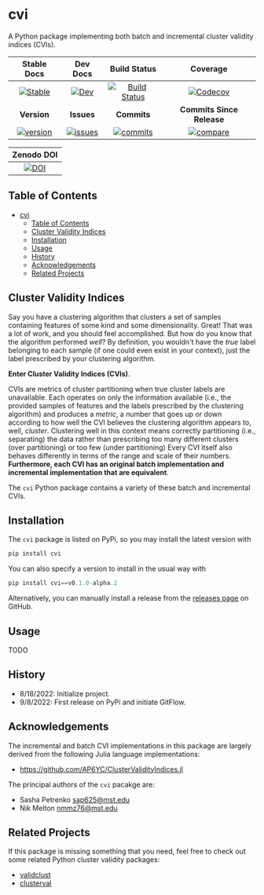 # cvi

A Python package implementing both batch and incremental cluster validity indices (CVIs).

| **Stable Docs**  | **Dev Docs** | **Build Status** | **Coverage** |
|:----------------:|:------------:|:----------------:|:------------:|
| [![Stable][docs-stable-img]][docs-stable-url] | [![Dev][docs-dev-img]][docs-dev-url]| [![Build Status][ci-img]][ci-url] | [![Codecov][codecov-img]][codecov-url] |
| **Version** | **Issues** | **Commits** | **Commits Since Release**
| [![version][version-img]][version-url] | [![issues][issues-img]][issues-url] | [![commits][commits-img]][commits-url] | [![compare][compare-img]][compare-url] |

| **Zenodo DOI** |
| :------------: |
| [![DOI][zenodo-img]][zenodo-url] |

[zenodo-img]: https://zenodo.org/badge/526280198.svg
[zenodo-url]: https://zenodo.org/badge/latestdoi/526280198

[docs-stable-img]: https://readthedocs.org/projects/cluster-validity-indices/badge/?version=latest
[docs-stable-url]: https://cluster-validity-indices.readthedocs.io/en/latest/?badge=latest

[docs-dev-img]: https://readthedocs.org/projects/cluster-validity-indices/badge/?version=develop
[docs-dev-url]: https://cluster-validity-indices.readthedocs.io/en/develop/?badge=develop

[ci-img]: https://github.com/AP6YC/cvi/actions/workflows/Test.yml/badge.svg
[ci-url]: https://github.com/AP6YC/cvi/actions/workflows/Test.yml

[codecov-img]: https://codecov.io/gh/AP6YC/cvi/branch/main/graph/badge.svg
[codecov-url]: https://codecov.io/gh/AP6YC/cvi

[version-img]: https://img.shields.io/pypi/v/cvi.svg
[version-url]: https://pypi.org/project/cvi

[issues-img]: https://img.shields.io/github/issues/AP6YC/cvi?style=flat
[issues-url]: https://github.com/AP6YC/cvi/issues

[commits-img]: https://img.shields.io/github/commit-activity/m/AP6YC/cvi?style=flat
[commits-url]: https://github.com/AP6YC/cvi/commits/main

[compare-img]: https://img.shields.io/github/commits-since/AP6YC/cvi/latest/develop
[compare-url]: https://github.com/AP6YC/cvi/compare/v0.1.0-alpha.4...develop

## Table of Contents

- [cvi](#cvi)
  - [Table of Contents](#table-of-contents)
  - [Cluster Validity Indices](#cluster-validity-indices)
  - [Installation](#installation)
  - [Usage](#usage)
  - [History](#history)
  - [Acknowledgements](#acknowledgements)
  - [Related Projects](#related-projects)

## Cluster Validity Indices

Say you have a clustering algorithm that clusters a set of samples containing features of some kind and some dimensionality.
Great!
That was a lot of work, and you should feel accomplished.
But how do you know that the algorithm performed _well_?
By definition, you wouldn't have the _true_ label belonging to each sample (if one could even exist in your context), just the label prescribed by your clustering algorithm.

**Enter Cluster Validity Indices (CVIs)**.

CVIs are metrics of cluster partitioning when true cluster labels are unavailable.
Each operates on only the information available (i.e., the provided samples of features and the labels prescribed by the clustering algorithm) and produces a _metric_, a number that goes up or down according to how well the CVI believes the clustering algorithm appears to, well, _cluster_.
Clustering well in this context means correctly partitioning (i.e., separating) the data rather than prescribing too many different clusters (over partitioning) or too few (under partitioning)
Every CVI itself also behaves differently in terms of the range and scale of their numbers.
**Furthermore, each CVI has an original batch implementation and incremental implementation that are equivalent**.

The `cvi` Python package contains a variety of these batch and incremental CVIs.

## Installation

The `cvi` package is listed on PyPi, so you may install the latest version with

```python
pip install cvi
```

You can also specify a version to install in the usual way with

```python
pip install cvi==v0.1.0-alpha.2
```

Alternatively, you can manually install a release from the [releases page](https://github.com/AP6YC/cvi/releases) on GitHub.

## Usage

TODO

## History

- 8/18/2022: Initialize project.
- 9/8/2022: First release on PyPi and initiate GitFlow.

## Acknowledgements

The incremental and batch CVI implementations in this package are largely derived from the following Julia language implementations:

- https://github.com/AP6YC/ClusterValidityIndices.jl

The principal authors of the `cvi` pacakge are:

- Sasha Petrenko <sap625@mst.edu>
- Nik Melton <nmmz76@mst.edu>

## Related Projects

If this package is missing something that you need, feel free to check out some related Python cluster validity packages:

- [validclust](https://github.com/crew102/validclust)
- [clusterval](https://github.com/Nuno09/clusterval)
